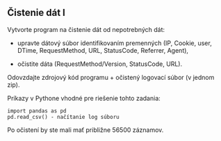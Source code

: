 ## Čistenie dát I

Vytvorte program na čistenie dát od nepotrebných dát:

- upravte dátový súbor identifikovaním premenných (IP, Cookie, user, DTime, RequestMethod, URL, StatusCode, Referrer, Agent),

- očistite dáta (RequestMethod/Version, StatusCode, URL).

Odovzdajte zdrojový kód programu + očistený logovací súbor (v jednom zip).

Príkazy v Pythone vhodné pre riešenie tohto zadania:

```
import pandas as pd
pd.read_csv() - načítanie log súboru
```

Po očistení by ste mali mať približne 56500 záznamov.
